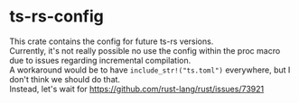 # ts-rs-config
This crate contains the config for future ts-rs versions.  
Currently, it's not really possible no use the config within the proc macro due to issues regarding incremental compilation.  
A workaround would be to have `include_str!("ts.toml")` everywhere, but I don't think we should do that.  
Instead, let's wait for https://github.com/rust-lang/rust/issues/73921